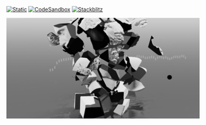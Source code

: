 [![Static](https://img.shields.io/badge/demo-%23646CFF.svg?logo=html5&logoColor=white)](https://pmndrs.github.io/examples/audio-analyser)
[![CodeSandbox](https://img.shields.io/badge/codesandbox-040404?logo=codesandbox&logoColor=DBDBDB)](https://codesandbox.io/s/github/pmndrs/examples/tree/main/apps/audio-analyser)
[![Stackblitz](https://img.shields.io/badge/stackblitz-fff?logo=Stackblitz&logoColor=1389FD)](https://stackblitz.com/github/pmndrs/examples/tree/main/apps/audio-analyser)

![](thumbnail.png)

